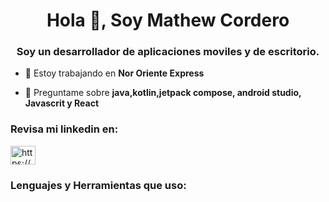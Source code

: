 <h1 align="center">Hola 👋, Soy Mathew Cordero</h1>
<h3 align="center">Soy un desarrollador de aplicaciones moviles y de escritorio.</h3>

- 🔭 Estoy trabajando en **Nor Oriente Express**

- 💬 Preguntame sobre **java,kotlin,jetpack compose, android studio, Javascrit y React**

<h3 align="left">Revisa mi linkedin en:</h3>
<p align="left">
<a href="https://linkedin.com/in/https://www.linkedin.com/in/mathew-cordero/" target="blank"><img align="center" src="https://raw.githubusercontent.com/rahuldkjain/github-profile-readme-generator/master/src/images/icons/Social/linked-in-alt.svg" alt="https://www.linkedin.com/in/mathew-cordero/" height="30" width="40" /></a>
</p>

<h3 align="left">Lenguajes y Herramientas que uso:</h3>
